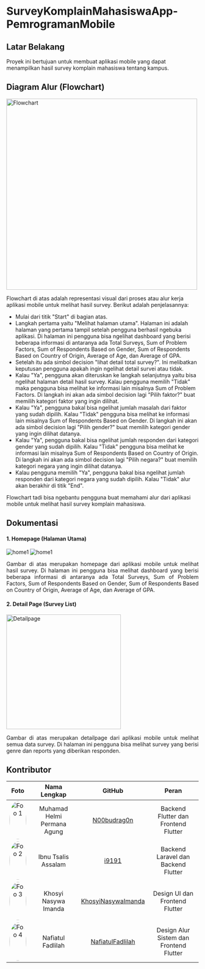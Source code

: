 # SurveyKomplainMahasiswaApp-PemrogramanMobile

## Latar Belakang
Proyek ini bertujuan untuk membuat aplikasi mobile yang dapat menampilkan hasil survey komplain mahasiswa tentang kampus.

## Diagram Alur (Flowchart)
<img src="flutter_survey_app/img/flowchart.png" alt="Flowchart" style="width: 500px; border: 0px solid #000;">

Flowchart di atas adalah representasi visual dari proses atau alur kerja aplikasi mobile untuk melihat hasil survey. Berikut adalah penjelasannya:

- Mulai dari titik "Start" di bagian atas.
- Langkah pertama yaitu "Melihat halaman utama". Halaman ini adalah halaman yang pertama tampil setelah pengguna berhasil ngebuka aplikasi. Di halaman ini pengguna bisa ngelihat dashboard yang berisi beberapa informasi di antaranya ada Total Surveys, Sum of Problem Factors, Sum of Respondents Based on Gender, Sum of Respondents Based on Country of Origin, Average of Age, dan Average of GPA. 
- Setelah itu ada simbol decision "lihat detail total survey?". Ini melibatkan keputusan pengguna apakah ingin ngelihat detail survei atau tidak.
- Kalau "Ya", pengguna akan diteruskan ke langkah selanjutnya yaitu bisa ngelihat halaman detail hasil survey. Kalau pengguna memilih "Tidak" maka pengguna bisa melihat ke informasi lain misalnya Sum of Problem Factors. Di langkah ini akan ada simbol decision lagi "Pilih faktor?" buat memilih kategori faktor yang ingin dilihat.
- Kalau "Ya", pengguna bakal bisa ngelihat jumlah masalah dari faktor yang sudah dipilih. Kalau "Tidak" pengguna bisa melihat ke informasi lain misalnya Sum of Respondents Based on Gender. Di langkah ini akan ada simbol decision lagi "Pilih gender?" buat memilih kategori gender yang ingin dilihat datanya.
- Kalau "Ya", pengguna bakal bisa ngelihat jumlah responden dari kategori gender yang sudah dipilih. Kalau "Tidak" pengguna bisa melihat ke informasi lain misalnya Sum of Respondents Based on Country of Origin. Di langkah ini akan ada simbol decision lagi "Pilih negara?" buat memilih kategori negara yang ingin dilihat datanya.
- Kalau pengguna memilih "Ya", pengguna bakal bisa ngelihat jumlah responden dari kategori negara yang sudah dipilih. Kalau "Tidak" alur akan berakhir di titik "End".

Flowchart tadi bisa ngebantu pengguna buat memahami alur dari aplikasi mobile untuk melihat hasil survey komplain mahasiswa.

## Dokumentasi
#### 1. Homepage (Halaman Utama)
![home1](flutter_survey_app/img/homepage1.png)
![home1](flutter_survey_app/img/homepage2.png)

<p style="text-align: justify;">Gambar di atas merupakan homepage dari aplikasi mobile untuk melihat hasil survey. Di halaman ini pengguna bisa melihat dashboard yang berisi beberapa informasi di antaranya ada Total Surveys, Sum of Problem Factors, Sum of Respondents Based on Gender, Sum of Respondents Based on Country of Origin, Average of Age, dan Average of GPA.</p>

#### 2. Detail Page (Survey List)
<img src="flutter_survey_app/img/detailpage.png" alt="Detailpage" style="width: 300px; border: 0px solid #000;">

<p style="text-align: justify;">Gambar di atas merupakan detailpage dari aplikasi mobile untuk melihat semua data survey. Di halaman ini pengguna bisa melihat survey yang berisi genre dan reports yang diberikan responden.</p>
 

## Kontributor

| Foto | Nama Lengkap | GitHub | Peran |
|:----:|:------------:|:------:|:-----:|
| <img src="https://t4.ftcdn.net/jpg/02/15/84/43/360_F_215844325_ttX9YiIIyeaR7Ne6EaLLjMAmy4GvPC69.jpg" alt="Foto 1" style="width:100%; height:100px; border-radius:50%;"> | Muhamad Helmi Permana Agung | [N00budrag0n](https://github.com/N00budrag0n) | Backend Flutter dan Frontend Flutter |
| <img src="https://akademik.polinema.ac.id/upload_dir/foto_ktm_valid/2021/2131710073-9pkTX.jpeg" alt="Foto 2" style="width:100%; height:100px; border-radius:50%;"> | Ibnu Tsalis Assalam | [i9191](https://github.com/i9191) | Backend Laravel dan Backend Flutter |
| <img src="https://t4.ftcdn.net/jpg/02/15/84/43/360_F_215844325_ttX9YiIIyeaR7Ne6EaLLjMAmy4GvPC69.jpg" alt="Foto 3" style="width:100%; height:100px; border-radius:50%;"> | Khosyi Nasywa Imanda | [KhosyiNasywaImanda](https://github.com/KhosyiNasywaImanda) | Design UI dan Frontend Flutter |
| <img src="https://t4.ftcdn.net/jpg/02/15/84/43/360_F_215844325_ttX9YiIIyeaR7Ne6EaLLjMAmy4GvPC69.jpg" alt="Foto 4" style="width:100%; height:100px; border-radius:50%;"> | Nafiatul Fadlilah | [NafiatulFadlilah](https://github.com/NafiatulFadlilah) | Design Alur Sistem dan Frontend Flutter |

